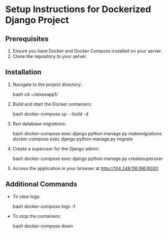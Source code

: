 # Setup Instructions for Dockerized Django Project

## Prerequisites

1. Ensure you have Docker and Docker Compose installed on your server.
2. Clone the repository to your server.

## Installation

1. Navigate to the project directory:

    bash
    cd ~/aiseoapp1/
    

2. Build and start the Docker containers:

    bash
    docker-compose up --build -d
    

3. Run database migrations:

    bash
    docker-compose exec django python manage.py makemigrations
    docker-compose exec django python manage.py migrate
    

4. Create a superuser for the Django admin:

    bash
    docker-compose exec django python manage.py createsuperuser
    

5. Access the application in your browser at http://104.248.116.196:8000.

## Additional Commands

- To view logs:

    bash
    docker-compose logs -f
    

- To stop the containers:

    bash
    docker-compose down
    